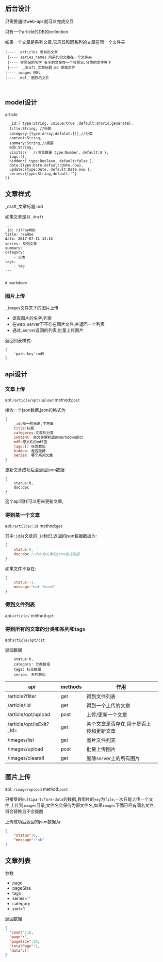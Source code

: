 ## 后台设计

只需要通过web-api 就可以完成交互

只有一个article的DB的cellection

如果一个文章是系列文章,它应该和同系列的文章在同一个文件夹


```
|---- _articles 发布的文章
 |---- series_name1 同系列的文章在一个文件夹
 |---- 容易记的名字 有关的文章在一个容易记,分类的文件夹下
 |----  _draft_文章标题.md 草稿文件
|---- images 图片
|---- _del_ 删除的文件



```

## model设计

article

```
  _id:{ type:String, unique:true ,default:shorid.generate},
  title:String, //标题
  category:{type:Array,defalut:[]},//分类
  content:String,
  summary:String,//摘要
  md5:String,
  visits:{   //浏览数量 type:Number, default:0 }, 
  tags:[],
  hidden:{ type:Boolean, default:false },
  date:{type:Date,default:Date.now},
  update:{type:Date, default:Date.now },
  series:{type:String,default:''}
})
```


## 文章样式

_draft_文章标题.md

如果文章是以`_draft_`

```
---
_id: rJ7FnyMBb
title: readme
date: 2017-07-11 14:16
series: 系列文章
summary:
category:
    - 分类 
tags:
    - tag 
---


# markdown

```

### 图片上传

`_images`文件夹下的图片上传

 - 读取图片的名字,列表
 - 在web_server下不存在图片文件,并返回一个列表
 - 通过_server返回的列表,批量上传图片


返回列表样式:

```
{
    'path-key':md5
}
```

## api设计

### 文章上传

api:`/article/opt/upload`
method:`post`

接收一个json数据,json的格式为

```js
{
    _id:唯一的标识,字符串
    title:标题
    categorey:文章的分类
    content: 原文件解析后的markdown剖分
    md5:原文件的md5值
    tags:[] 标签数组
    hidden: 是否隐藏
    series: 哪个系列文章
}
```

更新文章成功后会返回json数据:

```
{
    status:0,
    doc:doc
}
```
 
这个api同样可以用来更新文章,

### 得到某一个文章

api:`/artilce/:id`
method:`get`

其中`:id`为文章的`_id`标识,返回的json数据数据为:

```js
{
    status:0,
    doc:doc //doc为文章的json格式数据
}
```

如果文件不存在:

```js
{
    status:-1,
    message:"not found"
}
```

### 得到文件列表

api:`article/`
method:`get`

### 得到所有的文章的分类和系列和tags

api:`article/opt/cst`

返回数据

```
    status:0,
    category: 分类数组
    tags: 标签数组
    series: 系列数组
```





| api                      | methods | 作用                                    |
|--------------------------|---------|-----------------------------------------|
| /article?fliter          | get     | 得到文件列表                            |
| /article/:id             | get     | 得到一个上传的文章                      |
| /article/opt/upload      | post    | 上传/更新一个文章                       |
| /article/opt/isExit?_id= | get     | 某个文章是否存在,用于是否上传和更新文章 |
| /images/list             | get     | 图片文件列表                            |
| /images/upload           | post    | 批量上传图片                            |
| /images/clearall         | get     | 删除server上的所有图片                  |

## 图片上传

api: `/image/upload`
method:`post`

只接受的`multipart/form-data`的数据,且图片的`key`为`file`,一次只能上传一个文件,上传到`images`目录,文件名会保侍为原文件名,如果`images`下面已经有同名文件,将会替换且不会提醒.

上传成功后返回的json数据为:

```json
{
    "status":0,
    "message":"ok"
}
```


## 文章列表

参数

 - page
 - pageSize
 - tags
 - series=''
 - category
 - sort=1

返回数据

```json
{
  "count":10,
  "page":1,
  "pageSize":10,
  "totalPage":1,
  "data":[]
}
```
